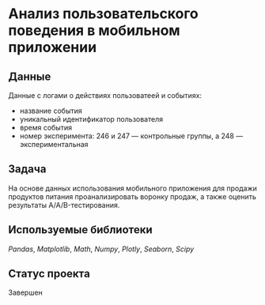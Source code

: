 # Анализ пользовательского поведения в мобильном приложении

## Данные

Данные с логами о действиях пользоватеей и событиях:
* название события
* уникальный идентификатор пользователя
* время события
* номер эксперимента: 246 и 247 — контрольные группы, а 248 — экспериментальная

## Задача

На основе данных использования мобильного приложения для продажи продуктов питания проанализировать воронку продаж, а также оценить результаты A/A/B-тестирования.


## Используемые библиотеки

_Pandas_, _Matplotlib_, _Math_, _Numpy_, _Plotly_, _Seaborn_, _Scipy_

## Статус проекта

Завершен
